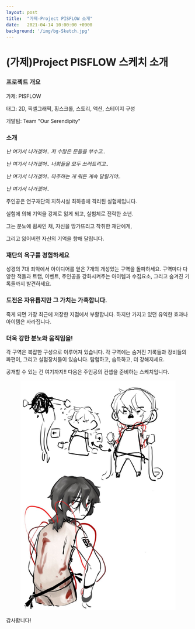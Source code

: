```yaml
---
layout: post
title:  "가제-Project PISFLOW 소개"
date:   2021-04-14 10:00:00 +0900
background: '/img/bg-Sketch.jpg'
---
```


# (가제)Project PISFLOW 스케치 소개

### 프로젝트 개요

가제: PISFLOW

태그: 2D, 픽셀그래픽, 횡스크롤, 스토리, 액션, 스테이지 구성

개발팀:  Team "Our Serendipity"

### 소개

*난 여기서 나가겠어.. 저 수많은 문들을 부수고..* 

*난 여기서 나가겠어.. 너희들을 모두 쓰러트리고..* 

*난 여기서 나가겠어.. 마주하는 게 뭐든 계속 달릴거야..* 

*난 여기서 나가겠어..* 

주인공은 연구재단의 지하시설 최하층에 격리된 실험체입니다. 

실험에 의해 기억을 강제로 잃게 되고, 실험체로 전락한 소년.

그는 분노에 휩싸인 채, 자신을 망가뜨리고 착취한 재단에게, 

그리고 잃어버린 자신의 기억을 향해 달립니다.  

### 재단의 욕구를 경험하세요

성경의 7대 죄악에서 아이디어를 얻은 7개의 개성있는 구역을 돌파하세요. 구역마다 다양한 적들과 트랩, 이벤트, 주인공을 강화시켜주는 아이템과 수집요소, 그리고 숨겨진 기록들까지 발견하세요.  

### 도전은 자유롭지만 그 가치는 가혹합니다.

죽게 되면 가장 최근에 저장한 지점에서 부활합니다. 하지만 가지고 있던 유익한 효과나 아이템은 사라집니다. 

### 더욱 강한 분노와 움직임을!

각 구역은 복잡한 구성으로 이루어져 있습니다. 각 구역에는 숨겨진 기록들과 장비들의 파편이, 그리고 실험장치들이 있습니다. 탐험하고, 습득하고, 더 강해지세요. 

공개할 수 있는 건 여기까지!! 다음은 주인공의 컨셉을 준비하는 스케치입니다. 

<figure>
    <img src="img/bg-Sketch.jpg" alt="주인공 스케치">
</figure>

감사합니다!